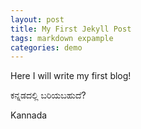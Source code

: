 ```yaml
---
layout: post
title: My First Jekyll Post
tags: markdown expample
categories: demo
---
```


Here I will write my first blog!

ಕನ್ನಡದಲ್ಲಿ ಬರಿಯಬಹುದೆ? 

Kannada

